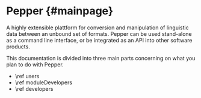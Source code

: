 Pepper {#mainpage}
======

A highly extensible plattform for conversion and manipulation of linguistic data between an unbound set of formats. Pepper can be used stand-alone as a command line interface, or be integrated as an API into other software products. 


This documentation is divided into three main parts concerning on what you plan to do with Pepper.

- \ref users
- \ref moduleDevelopers
- \ref developers